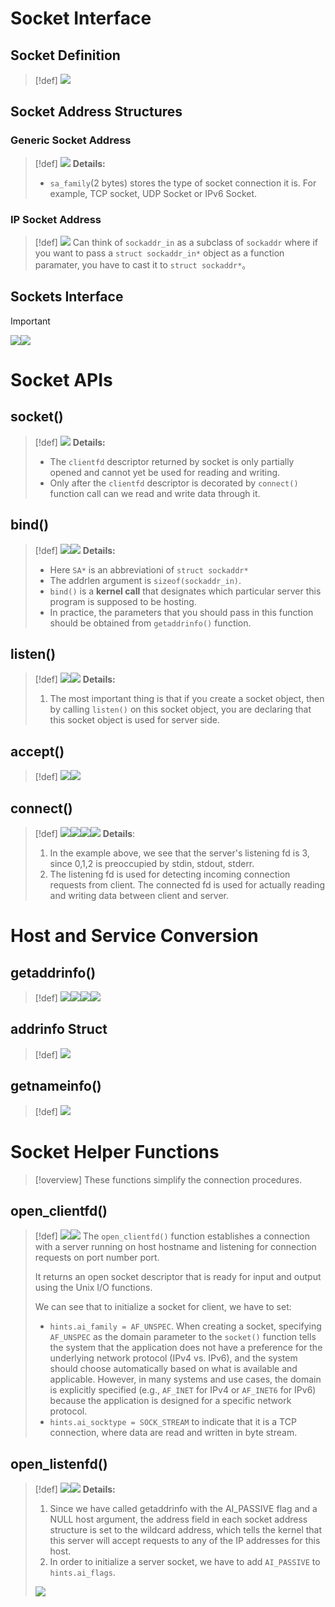# Socket Interface
## Socket Definition
> [!def]
> ![](Sockets.assets/image-20240403161825082.png)


## Socket Address Structures
### Generic Socket Address
> [!def]
> ![](Sockets.assets/image-20240403162213068.png)
> **Details:**
> - `sa_family`(2 bytes) stores the type of socket connection it is. For example, TCP socket, UDP Socket or IPv6 Socket.




### IP Socket Address
> [!def]
> ![](Sockets.assets/image-20240403162221837.png)
> Can think of `sockaddr_in` as a subclass of `sockaddr` where if you want to pass a `struct sockaddr_in*`   object as a function paramater, you have to cast it to `struct sockaddr*`。




## Sockets Interface
> [!important]
> ![](Sockets.assets/image-20240403162436927.png)![](Sockets.assets/image-20240403165718293.png)





# Socket APIs
## socket()
> [!def]
> ![](Sockets.assets/image-20240403165938734.png)
> **Details:**
> - The `clientfd` descriptor returned by socket is only partially opened and cannot yet be used for reading and writing.
> - Only after the `clientfd` descriptor is decorated by `connect()` function call can we read and write data through it.



## bind()
> [!def]
> ![](Sockets.assets/image-20240403170037416.png)![](Sockets.assets/image-20240403170421224.png)
> **Details:**
> - Here `SA*` is an abbreviationi of `struct sockaddr*`
> - The addrlen argument is `sizeof(sockaddr_in)`.
> - `bind()` is a **kernel call** that designates which particular server this program is supposed to be hosting.
> - In practice, the parameters that you should pass in this function should be obtained from `getaddrinfo()` function.




## listen()
> [!def]
> ![](Sockets.assets/image-20240403171120021.png)![](Sockets.assets/image-20240403171102388.png)
> **Details:**
> 1. The most important thing is that if you create a socket object, then by calling `listen()` on this socket object, you are declaring that this socket object is used for server side.
> 



## accept()
> [!def]
> ![](Sockets.assets/image-20240403171549771.png)![](Sockets.assets/image-20240403171559575.png)


## connect()
> [!def]
> ![](Sockets.assets/image-20240403171617757.png)![](Sockets.assets/image-20240403171626261.png)![](Sockets.assets/image-20240403172230837.png)![](Sockets.assets/image-20240403171843197.png)
> **Details**:
> 1. In the example above, we see that the server's listening fd is 3, since 0,1,2 is preoccupied by stdin, stdout, stderr. 
> 2. The listening fd is used for detecting incoming connection requests from client. The connected fd is used for actually reading and writing data between client and server.





# Host and Service Conversion
## getaddrinfo()
> [!def]
> ![](Sockets.assets/image-20240403172317613.png)![](Sockets.assets/image-20240403172301957.png)![](Sockets.assets/image-20240403172356128.png)![](Sockets.assets/image-20240403172511249.png)




## addrinfo Struct
> [!def]
> ![](Sockets.assets/image-20240403172848123.png)


## getnameinfo()
> [!def]
> ![](Sockets.assets/image-20240403172912090.png)




# Socket Helper Functions
> [!overview]
> These functions simplify the connection procedures.

## open_clientfd()
> [!def]
> ![](Sockets.assets/image-20240403175344154.png)![](Sockets.assets/image-20240403175440150.png)
> The `open_clientfd()` function establishes a connection with a server running on host hostname and listening for connection requests on port number port. 
> 
> It returns an open socket descriptor that is ready for input and output using the Unix I/O functions. 
> 
> We can see that to initialize a socket for client, we have to set:
> - `hints.ai_family = AF_UNSPEC`. When creating a socket, specifying `AF_UNSPEC` as the domain parameter to the `socket()` function tells the system that the application does not have a preference for the underlying network protocol (IPv4 vs. IPv6), and the system should choose automatically based on what is available and applicable. However, in many systems and use cases, the domain is explicitly specified (e.g., `AF_INET` for IPv4 or `AF_INET6` for IPv6) because the application is designed for a specific network protocol.
> - `hints.ai_socktype = SOCK_STREAM` to indicate that it is a TCP connection, where data are read and written in byte stream.



## open_listenfd()
> [!def]
> ![](Sockets.assets/image-20240403175727910.png)![](Sockets.assets/image-20240403175806447.png)
> **Details:**
> 1. Since we have called getaddrinfo with the AI_PASSIVE flag and a NULL host argument, the address field in each socket address structure is set to the wildcard address, which tells the kernel that this server will accept requests to any of the IP addresses for this host.
> 2. In order to initialize a server socket, we have to add `AI_PASSIVE` to  `hints.ai_flags`.
> 
> ![](Sockets.assets/image-20240403210240028.png)














